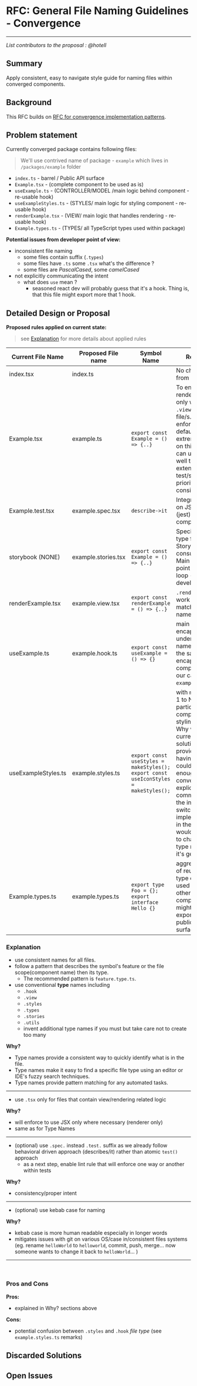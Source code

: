 # RFC: General File Naming Guidelines - Convergence

<!--
An RFC can be anything. A question, a suggestion, a plan. The purpose of this template is to give some structure to help folks write successful RFCs. However, don't feel constrained by this template; use your best judgement.

Tips for writing a successful RFC:

- Simple plain words that make your point, fancy words obfuscate
- Try to stay concise, but don't gloss over important details
- Try to write a neutral problem statement, not one that motivates your desired solution
- Remember, "Writing is thinking". It's natural to realize new ideas while writing your proposal
-->

---

_List contributors to the proposal : @hotell_

## Summary

<!-- Explain the proposed change -->

Apply consistent, easy to navigate style guide for naming files within converged components.

## Background

<!-- If there is relevant background include it here -->

This RFC builds on [RFC for convergence implementation patterns](https://github.com/microsoft/fluentui/pull/16806/files).

## Problem statement

<!--
Why are we making this change? What problem are we solving? What do we expect to gain from this?

This section is important as the motivation or problem statement is indepenent from the proposed change. Even if this RFC is not accepted this Motivation can be used for alternative solutions.

In the end, please make sure to present a neutral Problem statement, rather than one that motivates a particular solution
-->

Currently converged package contains following files:

> We'll use contrived name of package - `example` which lives in `/packages/example` folder

- `index.ts` - barrel / Public API surface
- `Example.tsx` - (complete component to be used as is)
- `useExample.ts` - (CONTROLLER/MODEL /main logic behind component - re-usable hook)
- `useExampleStyles.ts` - (STYLES/ main logic for styling component - re-usable hook)
- `renderExample.tsx` - (VIEW/ main logic that handles rendering - re-usable hook)
- `Example.types.ts` - (TYPES/ all TypeScript types used within package)

**Potential issues from developer point of view:**

- inconsistent file naming
  - some files contain suffix (`.types`)
  - some files have `.ts` some `.tsx` what's the difference ?
  - some files are _PascalCased_, some _camelCased_
- not explicitly communicating the intent
  - what does `use` mean ?
    - seasoned react dev will probably guess that it's a hook. Thing is, that this file might export more that 1 hook.

## Detailed Design or Proposal

<!-- This is the bulk of the RFC. Explain the proposal or design in enough detail for the inteded audience to understand. -->

**Proposed rules applied on current state:**

> see [Explanation](#Explanation) for more details about applied rules

| Current File Name   | Proposed File name  | Symbol Name                                                                         | Remarks                                                                                                                                                                                                                                                                                                                   |
| ------------------- | ------------------- | ----------------------------------------------------------------------------------- | ------------------------------------------------------------------------------------------------------------------------------------------------------------------------------------------------------------------------------------------------------------------------------------------------------------------------- |
| index.tsx           | index.ts            |                                                                                     | No changes from current                                                                                                                                                                                                                                                                                                   |
| Example.tsx         | example.ts          | `export const Example = () => {..}`                                                 | To enforce rendering logic only within `.view.` type file/s. TS will enforce this by default. Not extremely picky on this one, we can use `.tsx` as well to match extension with test/story - priority is to be consistent                                                                                                |
| Example.test.tsx    | example.spec.tsx    | `describe->it`                                                                      | Integration test on JSDOM level (jest) for whole component                                                                                                                                                                                                                                                                |
| storybook (NONE)    | example.stories.tsx | `export const Example = () => {..}`                                                 | Specific file type for Storybook consumption. Main "starting" point for inner loop - daily development.                                                                                                                                                                                                                   |
| renderExample.tsx   | example.view.tsx    | `export const renderExample = () => {..}`                                           | `.render` might work as well, to match symbol name.                                                                                                                                                                                                                                                                       |
| useExample.ts       | example.hook.ts     | `export const useExample = () => {}`                                                | main logic encapsulated under hook -> name should be the same as encapsulated component (in our case `example`)                                                                                                                                                                                                           |
| useExampleStyles.ts | example.styles.ts   | `export const useStyles = makeStyles(); export const useIconStyles = makeStyles();` | with `makeStyles` 1 to N hooks for particular component styling needs. Why we currently use a solution that provides hooks, having `.styles` could be a good enough convention to explicitly communicate the intent. (if we switch implementation in the future we wouldn't need to change the type name as it's generic) |
| Example.types.ts    | example.types.ts    | `export type Foo = {}; export interface Hello {}`                                   | aggregated set of reusable type definitions used within other parts of component/also might be re-exported for public API surface                                                                                                                                                                                         |

### Explanation

- use consistent names for all files.
- follow a pattern that describes the symbol's feature or the file scope(component name) then its type.
  - The recommended pattern is `feature.type.ts`.
- use conventional **type** names including
  - `.hook`
  - `.view`
  - `.styles`
  - `.types`
  - `.stories`
  - `.utils`
  - invent additional type names if you must but take care not to create too many

**Why?**

- Type names provide a consistent way to quickly identify what is in the file.
- Type names make it easy to find a specific file type using an editor or IDE's fuzzy search techniques.
- Type names provide pattern matching for any automated tasks.

---

- use `.tsx` only for files that contain view/rendering related logic

**Why?**

- will enforce to use JSX only where necessary (renderer only)
- same as for Type Names

---

- (optional) use `.spec.` instead `.test.` suffix as we already follow behavioral driven approach (describes/it) rather than atomic `test()` approach
  - as a next step, enable lint rule that will enforce one way or another within tests

**Why?**

- consistency/proper intent

---

- (optional) use kebab case for naming

**Why?**

- kebab case is more human readable especially in longer words
- mitigates issues with git on various OS/case in/consistent files systems (eg. rename `helloWorld` to `helloworld`, commit, push, merge... now someone wants to change it back to `helloWorld`... )

---

<br/>

### Pros and Cons

**Pros:**

- explained in Why? sections above

**Cons:**

- potential confusion between `.styles` and `.hook` _file type_ (see `example.styles.ts` remarks)

<!-- Enumerate the pros and cons of the proposal. Make sure to think about and be clear on the cons or drawbacks of this propsoal. If there are multiple proposals include this for each. -->

## Discarded Solutions

<!-- As you enumerate possible solutions, try to keep track of the discarded ones. This should include why we discarded the solution. -->

## Open Issues

<!-- Optional section, but useful for first drafts. Use this section to track open issues on unanswered questions regarding the design or proposal.  -->
